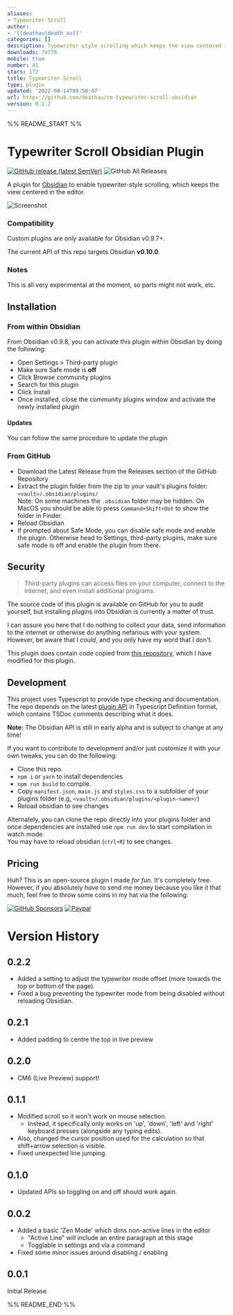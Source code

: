 ```yaml
---
aliases:
- Typewriter Scroll
author:
- '[[deathau|death_au]]'
categories: []
description: Typewriter-style scrolling which keeps the view centered in the editor.
downloads: 74778
mobile: true
number: 41
stars: 172
title: Typewriter Scroll
type: plugin
updated: '2022-04-14T09:50:47'
url: https://github.com/deathau/cm-typewriter-scroll-obsidian
version: 0.2.2
---
```


%% README_START %%

# Typewriter Scroll Obsidian Plugin
[![GitHub release (latest SemVer)](https://img.shields.io/github/v/release/deathau/cm-typewriter-scroll-obsidian?style=for-the-badge&sort=semver)](https://github.com/deathau/cm-typewriter-scroll-obsidian/releases/latest)
![GitHub All Releases](https://img.shields.io/github/downloads/deathau/cm-typewriter-scroll-obsidian/total?style=for-the-badge)

A plugin for [Obsidian](https://obsidian.md) to enable typewriter-style scrolling, which keeps the view centered in the editor.

![Screenshot](https://github.com/deathau/cm-typewriter-scroll-obsidian/raw/main/screenshot.gif)

### Compatibility

Custom plugins are only available for Obsidian v0.9.7+.

The current API of this repo targets Obsidian **v0.10.0**. 

### Notes
This is all very experimental at the moment, so parts might not work, etc.

## Installation

### From within Obsidian
From Obsidian v0.9.8, you can activate this plugin within Obsidian by doing the following:
- Open Settings > Third-party plugin
- Make sure Safe mode is **off**
- Click Browse community plugins
- Search for this plugin
- Click Install
- Once installed, close the community plugins window and activate the newly installed plugin
#### Updates
You can follow the same procedure to update the plugin

### From GitHub
- Download the Latest Release from the Releases section of the GitHub Repository
- Extract the plugin folder from the zip to your vault's plugins folder: `<vault>/.obsidian/plugins/`  
Note: On some machines the `.obsidian` folder may be hidden. On MacOS you should be able to press `Command+Shift+Dot` to show the folder in Finder.
- Reload Obsidian
- If prompted about Safe Mode, you can disable safe mode and enable the plugin.
Otherwise head to Settings, third-party plugins, make sure safe mode is off and
enable the plugin from there.

## Security
> Third-party plugins can access files on your computer, connect to the internet, and even install additional programs.

The source code of this plugin is available on GitHub for you to audit yourself, but installing plugins into Obsidian is currently a matter of trust.

I can assure you here that I do nothing to collect your data, send information to the internet or otherwise do anything nefarious with your system. However, be aware that I *could*, and you only have my word that I don't.

This plugin does contain code copied from [this repository](https://github.com/azu/codemirror-typewriter-scrolling/blob/b0ac076d72c9445c96182de87d974de2e8cc56e2/typewriter-scrolling.js), which I have modified for this plugin.

## Development

This project uses Typescript to provide type checking and documentation.  
The repo depends on the latest [plugin API](https://github.com/obsidianmd/obsidian-api) in Typescript Definition format, which contains TSDoc comments describing what it does.

**Note:** The Obsidian API is still in early alpha and is subject to change at any time!

If you want to contribute to development and/or just customize it with your own
tweaks, you can do the following:
- Clone this repo.
- `npm i` or `yarn` to install dependencies
- `npm run build` to compile.
- Copy `manifest.json`, `main.js` and `styles.css` to a subfolder of your plugins
folder (e.g, `<vault>/.obsidian/plugins/<plugin-name>/`)
- Reload obsidian to see changes

Alternately, you can clone the repo directly into your plugins folder and once
dependencies are installed use `npm run dev` to start compilation in watch mode.  
You may have to reload obsidian (`ctrl+R`) to see changes.

## Pricing
Huh? This is an open-source plugin I made *for fun*. It's completely free.
However, if you absolutely *have* to send me money because you like it that
much, feel free to throw some coins in my hat via the following:

[![GitHub Sponsors](https://img.shields.io/github/sponsors/deathau?style=social)](https://github.com/sponsors/deathau)
[![Paypal](https://img.shields.io/badge/paypal-deathau-yellow?style=social&logo=paypal)](https://paypal.me/deathau)

# Version History
## 0.2.2
- Added a setting to adjust the typewriter mode offset (more towards the top or bottom of the page).
- Fixed a bug preventing the typewriter mode from being disabled without reloading Obsidian.

## 0.2.1
- Added padding to centre the top in live preview

## 0.2.0
- CM6 (Live Preview) support!

## 0.1.1
- Modified scroll so it won't work on mouse selection.
  - Instead, it specifically only works on 'up', 'down', 'left' and 'right' keyboard presses (alongside any typing edits).
- Also, changed the cursor position used for the calculation so that shift+arrow selection is visible.
- Fixed unexpected line jumping.

## 0.1.0
- Updated APIs so toggling on and off should work again.

## 0.0.2
- Added a basic 'Zen Mode' which dims non-active lines in the editor
  - "Active Line" will include an entire paragraph at this stage
  - Togglable in settings and via a command
- Fixed some minor issues around disabling / enabling

## 0.0.1
Initial Release

%% README_END %%
